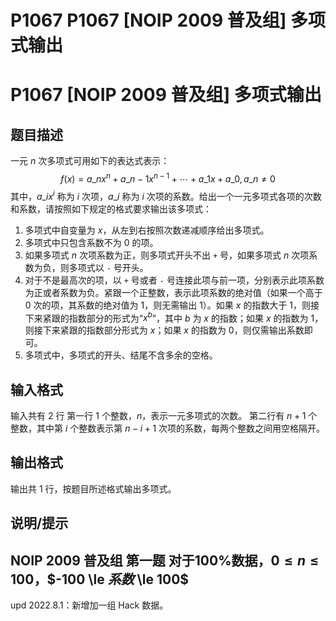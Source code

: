 # P1067 P1067 [NOIP 2009 普及组] 多项式输出

# P1067 [NOIP 2009 普及组] 多项式输出

## 题目描述

一元 $n$ 次多项式可用如下的表达式表示：
$$f(x)=a\_nx^n+a\_{n-1}x^{n-1}+\cdots +a\_1x+a\_0,a\_n\ne 0$$
其中，$a\_ix^i$ 称为 $i$ 次项，$a\_i$ 称为 $i$ 次项的系数。给出一个一元多项式各项的次数和系数，请按照如下规定的格式要求输出该多项式：
1. 多项式中自变量为 $x$，从左到右按照次数递减顺序给出多项式。
2. 多项式中只包含系数不为 $0$ 的项。
3. 如果多项式 $n$ 次项系数为正，则多项式开头不出 `+` 号，如果多项式 $n$ 次项系数为负，则多项式以 `-` 号开头。
4. 对于不是最高次的项，以 `+` 号或者 `-` 号连接此项与前一项，分别表示此项系数为正或者系数为负。紧跟一个正整数，表示此项系数的绝对值（如果一个高于 $0$ 次的项，其系数的绝对值为 $1$，则无需输出 $1$）。如果 $x$ 的指数大于 $1$，则接下来紧跟的指数部分的形式为“$x^b$”，其中 $b$ 为 $x$ 的指数；如果 $x$ 的指数为 $1$，则接下来紧跟的指数部分形式为 $x$；如果 $x$ 的指数为 $0$，则仅需输出系数即可。
5. 多项式中，多项式的开头、结尾不含多余的空格。

## 输入格式

输入共有 $2$ 行
第一行 $1$ 个整数，$n$，表示一元多项式的次数。
第二行有 $n+1$ 个整数，其中第 $i$ 个整数表示第 $n-i+1$ 次项的系数，每两个整数之间用空格隔开。

## 输出格式

输出共 $1$ 行，按题目所述格式输出多项式。

## 说明/提示

NOIP 2009 普及组 第一题
对于100%数据，$0 \le n \le 100$，$-100 \le $系数$ \le 100$
---
$\text{upd 2022.8.1}$：新增加一组 Hack 数据。
